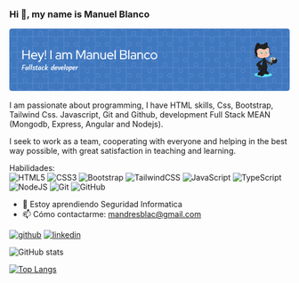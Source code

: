 ### Hi 👋, my name is Manuel Blanco

![Header](./github-header-image3.png)

I am passionate about programming, I have HTML skills, Css, Bootstrap, Tailwind Css. Javascript, Git and Github, development Full Stack MEAN (Mongodb, Express, Angular and Nodejs).

I seek to work as a team, cooperating with everyone and helping in the best way possible, with great satisfaction in teaching and learning.

Habilidades: 
<br />
![HTML5](https://img.shields.io/badge/html5-%23E34F26.svg?style=for-the-badge&logo=html5&logoColor=white) ![CSS3](https://img.shields.io/badge/css3-%231572B6.svg?style=for-the-badge&logo=css3&logoColor=white) ![Bootstrap](https://img.shields.io/badge/bootstrap-%238511FA.svg?style=for-the-badge&logo=bootstrap&logoColor=white) ![TailwindCSS](https://img.shields.io/badge/tailwindcss-%2338B2AC.svg?style=for-the-badge&logo=tailwind-css&logoColor=white) ![JavaScript](https://img.shields.io/badge/javascript-%23323330.svg?style=for-the-badge&logo=javascript&logoColor=%23F7DF1E) ![TypeScript](https://img.shields.io/badge/typescript-%23007ACC.svg?style=for-the-badge&logo=typescript&logoColor=white) ![NodeJS](https://img.shields.io/badge/node.js-6DA55F?style=for-the-badge&logo=node.js&logoColor=white) ![Git](https://img.shields.io/badge/git-%23F05033.svg?style=for-the-badge&logo=git&logoColor=white) ![GitHub](https://img.shields.io/badge/github-%23121011.svg?style=for-the-badge&logo=github&logoColor=white)

- 🌱 Estoy aprendiendo Seguridad Informatica 
- 📫 Cómo contactarme: mandresblac@gmail.com 

[<img src='https://cdn.jsdelivr.net/npm/simple-icons@3.0.1/icons/github.svg' alt='github' height='40'>](https://github.com/https://github.com/mandresblac)  [<img src='https://cdn.jsdelivr.net/npm/simple-icons@3.0.1/icons/linkedin.svg' alt='linkedin' height='40'>](https://www.linkedin.com/in/https://www.linkedin.com/in/manuel-andres-blanco-pt//)    

![GitHub stats](https://github-readme-stats.vercel.app/api?username=mandresblac&show_icons=true)  

[![Top Langs](https://github-readme-stats.vercel.app/api/top-langs/?username=mandresblac)](https://github.com/anuraghazra/github-readme-stats)

